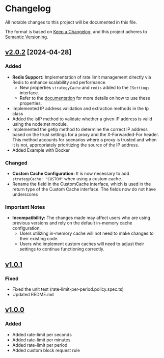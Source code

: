 # Changelog

All notable changes to this project will be documented in this file.

The format is based on [Keep a Changelog](https://keepachangelog.com/en/1.0.0/),
and this project adheres to [Semantic Versioning](https://semver.org/spec/v2.0.0.html).


## [v2.0.2](https://github.com/JeffersonGibin/express-rate-limiter-core/releases/tag/v2.0.2) [2024-04-28]

### Added
- **Redis Support:** Implementation of rate limit management directly via Redis to enhance scalability and performance.
  - New properties `strategyCache` and `redis` added to the `ISettings` interface.
  - Refer to the [documentation](https://github.com/JeffersonGibin/express-rate-limiter-core?tab=readme-ov-file#features) for more details on how to use these properties.
- Implemented IP address validation and extraction methods in the Ip class
- Added the isIP method to validate whether a given IP address is valid using the node:net module.
- Implemented the getIp method to determine the correct IP address based on the trust settings for a proxy and the X-Forwarded-For header. This method accounts for scenarios where a proxy is trusted and when it is not, appropriately prioritizing the source of the IP address.
- Added Example with Docker

### Changed
- **Custom Cache Configuration:** It is now necessary to add `strategyCache: "CUSTOM"` when using a custom cache.
- Rename the field in the CustomCache interface, which is used in the return type of the Custom Cache interface. The fields now do not have underscores

### Important Notes
- **Incompatibility:** The changes made may affect users who are using previous versions and rely on the default in-memory cache configuration.
  - Users utilizing in-memory cache will not need to make changes to their existing code.
  - Users who implement custom caches will need to adjust their settings to continue functioning correctly.


## [v1.0.1](https://github.com/JeffersonGibin/express-rate-limiter-core/releases/tag/v1.0.1)

### Fixed

- Fixed the unit test (rate-limit-per-period.policy.spec.ts)
- Updated REDME.md

## [v1.0.0](https://github.com/JeffersonGibin/express-rate-limiter-core/releases/tag/v1.0.0)

### Added

- Added rate-limit per seconds
- Added rate-limit per minutes
- Added rate-limit per period
- Added custom block request rule

